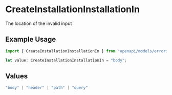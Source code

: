 # CreateInstallationInstallationIn

The location of the invalid input

## Example Usage

```typescript
import { CreateInstallationInstallationIn } from "openapi/models/errors";

let value: CreateInstallationInstallationIn = "body";
```

## Values

```typescript
"body" | "header" | "path" | "query"
```